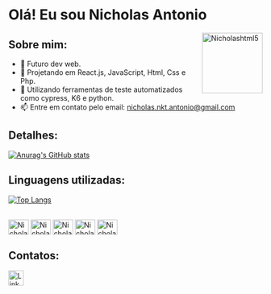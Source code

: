 # Olá! Eu sou Nicholas Antonio
<img align="right" alt="Nicholashtml5" width="120" height="120" src = "https://media.tenor.com/yOIS7qn10DoAAAAC/alchmist-pixel.gif" />

## Sobre mim:
- 🔭 Futuro dev web.
- 🌱 Projetando em React.js, JavaScript, Html, Css e Php.
- 🔎 Utilizando ferramentas de teste automatizados como  cypress, K6 e python.
- 📫 Entre em contato pelo email: nicholas.nkt.antonio@gmail.com

## Detalhes:

[![Anurag's GitHub stats](https://github-readme-stats.vercel.app/api?username=NicholasAntonio&show_icons=true&theme=dark)](https://github.com/anuraghazra/github-readme-stats)

## Linguagens utilizadas:

[![Top Langs](https://github-readme-stats.vercel.app/api/top-langs/?username=NicholasAntonio&layout=compact)](https://github.com/anuraghazra/github-readme-stats)

<div style="display:inline_block"><br>
   <img align="center" alt="Nicholasjs" width="40" height="30" src="https://cdn.jsdelivr.net/gh/devicons/devicon/icons/javascript/javascript-original.svg" />
   <img align='center' alt='Nicholasjs' width='40' height='30' src="https://cdn.jsdelivr.net/gh/devicons/devicon/icons/react/react-original.svg" /> 
   <img align="center" alt="Nicholascss" width="40" height="30" src="https://cdn.jsdelivr.net/gh/devicons/devicon/icons/css3/css3-original.svg" />
   <img align="center" alt="Nicholashtml5" width="40" height="30" src ="https://cdn.jsdelivr.net/gh/devicons/devicon/icons/html5/html5-original.svg" />
   <img align="center" alt="Nicholastypescript" width="40" height="30" src ="https://cdn.jsdelivr.net/gh/devicons/devicon/icons/typescript/typescript-original.svg" /
 </div>  
          
## Contatos: 

[<img src='https://img.shields.io/badge/LinkedIn-0077B5?style=for-the-badge&logo=linkedin&logoColor=white' alt='Linkedin' height='30'>](https://www.linkedin.com/in/nicholas-antonio-b58662273/)
